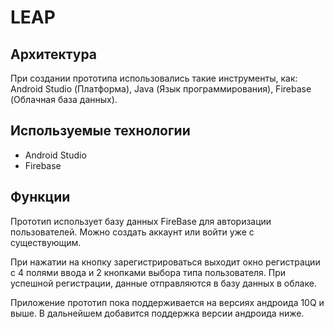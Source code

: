 # LEAP

## Архитектура 
При создании прототипа использовались такие инструменты, как:
Android Studio (Платформа), Java (Язык программирования), Firebase (Облачная база данных).



## Используемые технологии
- Android Studio
- Firebase

## Функции
Прототип использует базу данных FireBase для авторизации пользователей.
Можно создать аккаунт или войти уже с существующим.

При нажатии на кнопку зарегистрироваться выходит окно регистрации с 4 полями ввода и 2 кнопками выбора типа пользователя.
При успешной регистрации, данные отправляются в базу данных в облаке.

Приложение прототип пока поддерживается на версиях андроида 10Q и выше.
В дальнейшем добавится поддержка версии андроида ниже.
